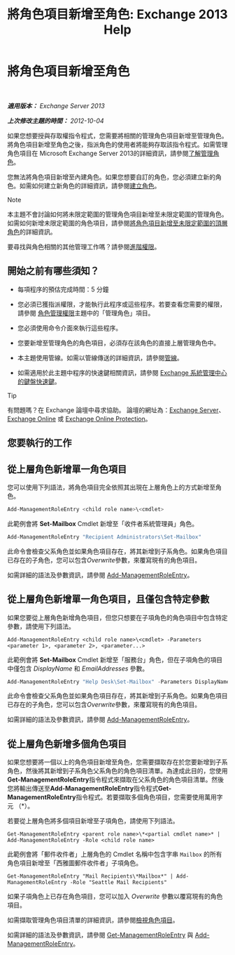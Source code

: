 ﻿---
title: '將角色項目新增至角色: Exchange 2013 Help'
TOCTitle: 將角色項目新增至角色
ms:assetid: 30cd37bc-b3e8-4f39-a8ba-a4c20b1b27b7
ms:mtpsurl: https://technet.microsoft.com/zh-tw/library/Dd335180(v=EXCHG.150)
ms:contentKeyID: 50472797
ms.date: 05/21/2018
mtps_version: v=EXCHG.150
ms.translationtype: MT
---

# 將角色項目新增至角色

 

_**適用版本：** Exchange Server 2013_

_**上次修改主題的時間：** 2012-10-04_

如果您想要授與存取權指令程式，您需要將相關的管理角色項目新增至管理角色。將角色項目新增至角色之後，指派角色的使用者將能夠存取該指令程式。如需管理角色項目在 Microsoft Exchange Server 2013的詳細資訊，請參閱[了解管理角色](understanding-management-roles-exchange-2013-help.md)。

您無法將角色項目新增至內建角色。如果您想要自訂的角色，您必須建立新的角色。如需如何建立新角色的詳細資訊，請參閱[建立角色](create-a-role-exchange-2013-help.md)。


> [!NOTE]  
> 本主題不會討論如何將未限定範圍的管理角色項目新增至未限定範圍的管理角色。如需如何新增未限定範圍的角色項目，請參閱<a href="add-a-role-entry-to-an-unscoped-top-level-role-exchange-2013-help.md">將角色項目新增至未限定範圍的頂層角色</a>的詳細資訊。




要尋找與角色相關的其他管理工作嗎？請參閱[進階權限](advanced-permissions-exchange-2013-help.md)。

## 開始之前有哪些須知？

  - 每項程序的預估完成時間：5 分鐘

  - 您必須已獲指派權限，才能執行此程序或這些程序。若要查看您需要的權限，請參閱 [角色管理權限](role-management-permissions-exchange-2013-help.md)主題中的「管理角色」項目。

  - 您必須使用命令介面來執行這些程序。

  - 您要新增至管理角色的角色項目，必須存在該角色的直接上層管理角色中。

  - 本主題使用管線。如需以管線傳送的詳細資訊，請參閱[管線](https://technet.microsoft.com/zh-tw/library/aa998260\(v=exchg.150\))。

  - 如需適用於此主題中程序的快速鍵相關資訊，請參閱 [Exchange 系統管理中心的鍵盤快速鍵](keyboard-shortcuts-in-the-exchange-admin-center-exchange-online-protection-help.md)。


> [!TIP]  
> 有問題嗎？在 Exchange 論壇中尋求協助。 論壇的網址為：<a href="https://go.microsoft.com/fwlink/p/?linkid=60612">Exchange Server</a>、 <a href="https://go.microsoft.com/fwlink/p/?linkid=267542">Exchange Online</a> 或 <a href="https://go.microsoft.com/fwlink/p/?linkid=285351">Exchange Online Protection</a>。




## 您要執行的工作

## 從上層角色新增單一角色項目

您可以使用下列語法，將角色項目完全依照其出現在上層角色上的方式新增至角色。

```powershell
Add-ManagementRoleEntry <child role name>\<cmdlet>
```

此範例會將 **Set-Mailbox** Cmdlet 新增至「收件者系統管理員」角色。

```powershell
Add-ManagementRoleEntry "Recipient Administrators\Set-Mailbox"
```

此命令會檢查父系角色並如果角色項目存在，將其新增到子系角色。如果角色項目已存在的子角色，您可以包含*Overwrite*參數，來覆寫現有的角色項目。

如需詳細的語法及參數資訊，請參閱 [Add-ManagementRoleEntry](https://technet.microsoft.com/zh-tw/library/dd351236\(v=exchg.150\))。

## 從上層角色新增單一角色項目，且僅包含特定參數

如果您要從上層角色新增角色項目，但您只想要在子項角色的角色項目中包含特定參數，請使用下列語法。

    Add-ManagementRoleEntry <child role name>\<cmdlet> -Parameters <parameter 1>, <parameter 2>, <parameter...>

此範例會將 **Set-Mailbox** Cmdlet 新增至「服務台」角色，但在子項角色的項目中僅包含 *DisplayName* 和 *EmailAddresses* 參數。

```powershell
Add-ManagementRoleEntry "Help Desk\Set-Mailbox" -Parameters DisplayName, EmailAddresses
```

此命令會檢查父系角色並如果角色項目存在，將其新增到子系角色。如果角色項目已存在的子角色，您可以包含*Overwrite*參數，來覆寫現有的角色項目。

如需詳細的語法及參數資訊，請參閱 [Add-ManagementRoleEntry](https://technet.microsoft.com/zh-tw/library/dd351236\(v=exchg.150\))。

## 從上層角色新增多個角色項目

如果您想要將一個以上的角色項目新增至角色，您需要擷取存在於您要新增到子系角色，然後將其新增到子系角色父系角色的角色項目清單。為達成此目的，您使用**Get-ManagementRoleEntry**指令程式來擷取在父系角色的角色項目清單。然後您將輸出傳送至**Add-ManagementRoleEntry**指令程式**Get-ManagementRoleEntry**指令程式。若要擷取多個角色項目，您需要使用萬用字元 （\*）。

若要從上層角色將多個項目新增至子項角色，請使用下列語法。

    Get-ManagementRoleEntry <parent role name>\*<partial cmdlet name>* | Add-ManagementRoleEntry -Role <child role name>

此範例會將「郵件收件者」上層角色的 Cmdlet 名稱中包含字串 `Mailbox` 的所有角色項目新增至「西雅圖郵件收件者」子項角色。

    Get-ManagementRoleEntry "Mail Recipients\*Mailbox*" | Add-ManagementRoleEntry -Role "Seattle Mail Recipients"

如果子項角色上已存在角色項目，您可以加入 *Overwrite* 參數以覆寫現有的角色項目。

如需擷取管理角色項目清單的詳細資訊，請參閱[檢視角色項目](view-role-entries-exchange-2013-help.md)。

如需詳細的語法及參數資訊，請參閱 [Get-ManagementRoleEntry](https://technet.microsoft.com/zh-tw/library/dd335210\(v=exchg.150\)) 與 [Add-ManagementRoleEntry](https://technet.microsoft.com/zh-tw/library/dd351236\(v=exchg.150\))。

